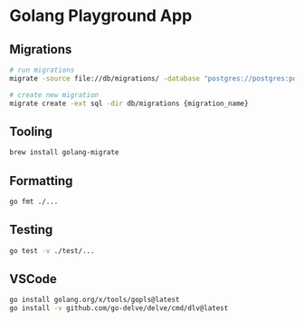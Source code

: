 # Golang Playground App

## Migrations

```bash
# run migrations
migrate -source file://db/migrations/ -database "postgres://postgres:postgres@localhost:5432/measure?sslmode=disable" up

# create new migration
migrate create -ext sql -dir db/migrations {migration_name}
```

## Tooling

```bash
brew install golang-migrate
```

## Formatting

```bash
go fmt ./...
```

## Testing

```bash
go test -v ./test/...
```

## VSCode
```bash
go install golang.org/x/tools/gopls@latest
go install -v github.com/go-delve/delve/cmd/dlv@latest
```
